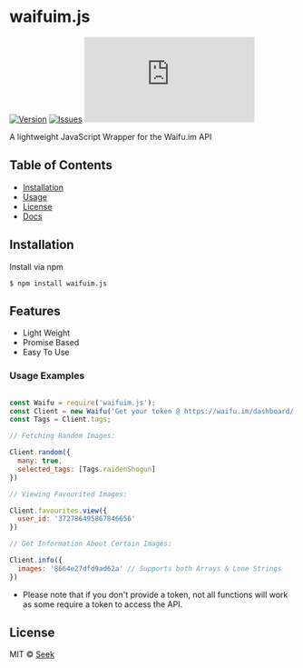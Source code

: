# waifuim.js
[![Version](https://img.shields.io/github/package-json/v/Seek0999/Waifu.im-JS)](https://www.npmjs.com/package/waifuim.js)
[![Issues](https://img.shields.io/github/issues/Seek0999/Waifu.im-JS)](https://github.com/Seek0999/Waifu.im-JS/issues)
[![License](https://img.shields.io/github/license/Waifu-im/waifuim.py?style=flat-square)](https://github.com/Waifu-im/waifuim.py/blob/main/LICENSE)

A lightweight JavaScript Wrapper for the Waifu.im API

## Table of Contents
- [Installation](#Installation)
- [Usage](#Usage)
- [License](#License)
- [Docs](https://waifu.im/docs/)

## Installation

Install via npm
```shell
$ npm install waifuim.js
```

## Features
- Light Weight
- Promise Based
- Easy To Use

### Usage Examples

```javascript

const Waifu = require('waifuim.js');
const Client = new Waifu('Get your token @ https://waifu.im/dashboard/');
const Tags = Client.tags;

// Fetching Random Images:

Client.random({
  many: true,
  selected_tags: [Tags.raidenShogun]
})

// Viewing Favourited Images:

Client.favourites.view({
  user_id: '372786495867846656'
})

// Get Information About Certain Images:

Client.info({
  images: '8664e27dfd9ad62a' // Supports both Arrays & Lone Strings
})

```

- Please note that if you don't provide a token, not all functions will work as some require a token to access the API.

## License
MIT © [Seek](https://github.com/Seek0999/Waifu.im-JS/blob/master/LICENSE)